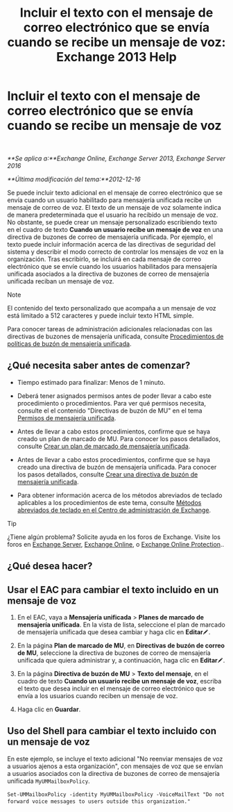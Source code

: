 ﻿---
title: 'Incluir el texto con el mensaje de correo electrónico que se envía cuando se recibe un mensaje de voz: Exchange 2013 Help'
TOCTitle: Incluir el texto con el mensaje de correo electrónico que se envía cuando se recibe un mensaje de voz
ms:assetid: b2eec29c-e5eb-4263-80d8-0b9813dd56dc
ms:mtpsurl: https://technet.microsoft.com/es-es/library/Bb201718(v=EXCHG.150)
ms:contentKeyID: 51406540
ms.date: 05/22/2018
mtps_version: v=EXCHG.150
ms.translationtype: MT
---

# Incluir el texto con el mensaje de correo electrónico que se envía cuando se recibe un mensaje de voz

 

_**Se aplica a:**Exchange Online, Exchange Server 2013, Exchange Server 2016_

_**Última modificación del tema:**2012-12-16_

Se puede incluir texto adicional en el mensaje de correo electrónico que se envía cuando un usuario habilitado para mensajería unificada recibe un mensaje de correo de voz. El texto de un mensaje de voz solamente indica de manera predeterminada que el usuario ha recibido un mensaje de voz. No obstante, se puede crear un mensaje personalizado escribiendo texto en el cuadro de texto **Cuando un usuario recibe un mensaje de voz** en una directiva de buzones de correo de mensajería unificada. Por ejemplo, el texto puede incluir información acerca de las directivas de seguridad del sistema y describir el modo correcto de controlar los mensajes de voz en la organización. Tras escribirlo, se incluirá en cada mensaje de correo electrónico que se envíe cuando los usuarios habilitados para mensajería unificada asociados a la directiva de buzones de correo de mensajería unificada reciban un mensaje de voz.


> [!NOTE]
> El contenido del texto personalizado que acompaña a un mensaje de voz está limitado a 512&nbsp;caracteres y puede incluir texto HTML simple.



Para conocer tareas de administración adicionales relacionadas con las directivas de buzones de mensajería unificada, consulte [Procedimientos de políticas de buzón de mensajería unificada](um-mailbox-policy-procedures-exchange-2013-help.md).

## ¿Qué necesita saber antes de comenzar?

  - Tiempo estimado para finalizar: Menos de 1 minuto.

  - Deberá tener asignados permisos antes de poder llevar a cabo este procedimiento o procedimientos. Para ver qué permisos necesita, consulte el el contenido "Directivas de buzón de MU" en el tema [Permisos de mensajería unificada](unified-messaging-permissions-exchange-2013-help.md).

  - Antes de llevar a cabo estos procedimientos, confirme que se haya creado un plan de marcado de MU. Para conocer los pasos detallados, consulte [Crear un plan de marcado de mensajería unificada](create-a-um-dial-plan-exchange-2013-help.md).

  - Antes de llevar a cabo estos procedimientos, confirme que se haya creado una directiva de buzón de mensajería unificada. Para conocer los pasos detallados, consulte [Crear una directiva de buzón de mensajería unificada](create-a-um-mailbox-policy-exchange-2013-help.md).

  - Para obtener información acerca de los métodos abreviados de teclado aplicables a los procedimientos de este tema, consulte [Métodos abreviados de teclado en el Centro de administración de Exchange](keyboard-shortcuts-in-the-exchange-admin-center-exchange-online-protection-help.md).


> [!TIP]
> ¿Tiene algún problema? Solicite ayuda en los foros de Exchange. Visite los foros en <A href="https://go.microsoft.com/fwlink/p/?linkid=60612">Exchange Server</A>, <A href="https://go.microsoft.com/fwlink/p/?linkid=267542">Exchange Online</A>, o <A href="https://go.microsoft.com/fwlink/p/?linkid=285351">Exchange Online Protection</A>..



## ¿Qué desea hacer?

## Usar el EAC para cambiar el texto incluido en un mensaje de voz

1.  En el EAC, vaya a **Mensajería unificada** \> **Planes de marcado de mensajería unificada**. En la vista de lista, seleccione el plan de marcado de mensajería unificada que desea cambiar y haga clic en **Editar**![Icono Editar](images/Bb124582.6f53ccb2-1f13-4c02-bea0-30690e6ea71d(EXCHG.150).gif "Icono Editar").

2.  En la página **Plan de marcado de MU**, en **Directivas de buzón de correo de MU**, seleccione la directiva de buzones de correo de mensajería unificada que quiera administrar y, a continuación, haga clic en **Editar**![Icono Editar](images/Bb124582.6f53ccb2-1f13-4c02-bea0-30690e6ea71d(EXCHG.150).gif "Icono Editar").

3.  En la página **Directiva de buzón de MU** \> **Texto del mensaje**, en el cuadro de texto **Cuando un usuario recibe un mensaje de voz**, escriba el texto que desea incluir en el mensaje de correo electrónico que se envía a los usuarios cuando reciben un mensaje de voz.

4.  Haga clic en **Guardar**.

## Uso del Shell para cambiar el texto incluido con un mensaje de voz

En este ejemplo, se incluye el texto adicional "No reenviar mensajes de voz a usuarios ajenos a esta organización", con mensajes de voz que se envían a usuarios asociados con la directiva de buzones de correo de mensajería unificada `MyUMMailboxPolicy`.

    Set-UMMailboxPolicy -identity MyUMMailboxPolicy -VoiceMailText "Do not forward voice messages to users outside this organization."

